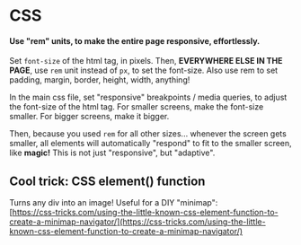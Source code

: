 # CSS

#### Use "rem" units, to make the entire page responsive, effortlessly.

Set `font-size` of the html tag, in pixels. Then, **EVERYWHERE ELSE IN THE PAGE**, use `rem` unit instead of `px`, to set the font-size. Also use rem to set padding, margin, border, height, width, anything! 

In the main css file, set "responsive" breakpoints / media queries, to adjust the font-size of the html tag. For smaller screens, make the font-size smaller. For bigger screens, make it bigger. 

Then, because you used `rem` for all other sizes... whenever the screen gets smaller, all elements will automatically "respond" to fit to the smaller screen, like **magic!** This is not just "responsive", but "adaptive".

## Cool trick: CSS element\(\) function

Turns any div into an image! Useful for a DIY "minimap":  
[https://css-tricks.com/using-the-little-known-css-element-function-to-create-a-minimap-navigator/](https://css-tricks.com/using-the-little-known-css-element-function-to-create-a-minimap-navigator/)



